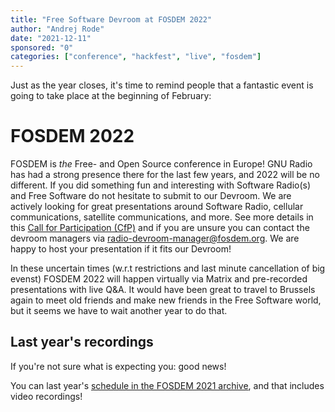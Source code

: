 ```yaml
---
title: "Free Software Devroom at FOSDEM 2022"
author: "Andrej Rode"
date: "2021-12-11"
sponsored: "0"
categories: ["conference", "hackfest", "live", "fosdem"]
---
```


Just as the year closes, it's time to remind people that a fantastic event
is going to take place at the beginning of February:

# FOSDEM 2022

FOSDEM is *the* Free- and Open Source conference in Europe! GNU Radio has had a
strong presence there for the last few years, and 2022 will be no different. If you did something fun and interesting with Software Radio(s) and Free Software do not hesitate to submit to our Devroom. We are actively looking for great presentations around Software Radio, cellular communications, satellite communications, and more. See more details in this [Call for Participation (CfP)](https://lists.fosdem.org/pipermail/fosdem/2021q4/003328.html) and if you are unsure you can contact the devroom managers via radio-devroom-manager@fosdem.org. We are happy to host your presentation if it fits our Devroom! 

In these uncertain times (w.r.t restrictions and last minute cancellation of big evenst) FOSDEM 2022 will happen virtually via Matrix and pre-recorded presentations with live Q&A. It would have been great to travel to Brussels again to meet old friends and make new friends in the Free Software world, but it seems we have to wait another year to do that.

## Last year's recordings

If you're not sure what is expecting you: good news! 

You can last year's [schedule in the FOSDEM 2021
archive](https://archive.fosdem.org/2021/schedule/track/free_software_radio/),
and that includes video recordings!
